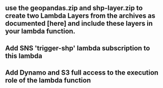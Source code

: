 ## use the geopandas.zip and shp-layer.zip to create two Lambda Layers from the archives as documented [here] and include these layers in your lambda function.

## Add SNS 'trigger-shp' lambda subscription to this lambda 
## Add Dynamo and S3 full access to the execution role of the lambda function 